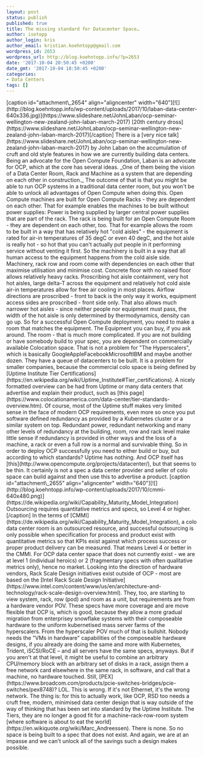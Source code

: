 ```yaml
---
layout: post
status: publish
published: true
title: The missing standard for Datacenter Space…
author: isotopp
author_login: kris
author_email: kristian.koehntopp@gmail.com
wordpress_id: 2653
wordpress_url: http://blog.koehntopp.info/?p=2653
date: '2017-10-04 20:50:45 +0200'
date_gmt: '2017-10-04 18:50:45 +0200'
categories:
- Data Centers
tags: []
---
```

<p>[caption id="attachment\_2654" align="aligncenter" width="640"][![](http://blog.koehntopp.info/wp-content/uploads/2017/10/laban-data-center-640x336.jpg)](https://www.slideshare.net/JohnLaban/ocp-seminar-wellington-new-zealand-john-laban-march-2017) [20th century dross](https://www.slideshare.net/JohnLaban/ocp-seminar-wellington-new-zealand-john-laban-march-2017)[/caption] There is a [very nice talk](https://www.slideshare.net/JohnLaban/ocp-seminar-wellington-new-zealand-john-laban-march-2017) by John Laban on the accumulation of cruft and old style features in how we are currently building data centers. Being an advocate for the Open Compute Foundation, Laban is an advocate for OCP, which at the core has several ideas. _One of them being the vision of a Data Center Room, Rack and Machine as a system that are depending on each other in construction._<!--more--> The outcome of that is that you might be able to run OCP systems in a traditional data center room, but you won't be able to unlock all advantages of Open Compute when doing this. Open Compute machines are built for Open Compute Racks - they are dependent on each other. That for example enables the machines to be built without power supplies: Power is being supplied by larger central power supplies that are part of the rack. The rack is being built for an Open Compute Room - they are dependent on each other, too. That for example allows the room to be built in a way that has relatively hot "cold aisles" - the equipment is rated for air-in temperatures of 35 degC or even 40 degC, and the hot aisle is really hot - so hot that you can't actually put people in it performing service without venting it first. So the machinery is built in a way that all human access to the equipment happens from the cold aisle side. Machinery, rack row and room come with dependencies on each other that maximise utilisation and minimise cost. Concrete floor with no raised floor allows relatively heavy racks. Proscribing hot aisle containment, very hot hot aisles, large delta-T across the equipment and relatively hot cold aisle air-in temperatures allow for free air cooling in most places. Airflow directions are proscribed - front to back is the only way it works, equipment access sides are proscribed - front side only. That also allows much narrower hot aisles - since neither people nor equipment must pass, the width of the hot aisle is only determined by thermodynamics, density can go up. So for a successful Open Compute deployment, you need to make a room that matches the equipment. The Equipment you can buy, if you ask around. The room - that is much more complicated. If you are not building or have somebody build to your spec, you are dependent on commercially available Colocation space. That is not a problem for "The Hyperscalers", which is basically GoogleAppleFacebookMicrosoftIBM and maybe another dozen. They have a queue of datacenters to be built. It is a problem for smaller companies, because the commercial colo space is being defined by [Uptime Institute Tier Certifications](https://en.wikipedia.org/wiki/Uptime_Institute#Tier_certifications). A nicely formatted overview can be had from Uptime or many data centers that advertise and explain their product, such as [this page](https://www.colocationamerica.com/data-center/tier-standards-overview.htm). Of course, most of the Uptime stuff makes very limited sense in the face of modern OCP requirements, even more so once you put software defined redundancy as provided by a Kubernetes cluster or a similar system on top. Redundant power, redundant networking and many other levels of redundancy at the building, room, row and rack level make little sense if redundancy is provided in other ways and the loss of a machine, a rack or even a full row is a normal and survivable thing. So in order to deploy OCP successfully you need to either build or buy, but according to which standards? Uptime has nothing. And OCP itself has [this](http://www.opencompute.org/projects/datacenter/), but that seems to be thin. It certainly is not a spec a data center provider and seller of colo space can build against and then use this to advertise a product. [caption id="attachment\_2655" align="aligncenter" width="640"][![](http://blog.koehntopp.info/wp-content/uploads/2017/10/cmmi-640x480.png)](https://de.wikipedia.org/wiki/Capability_Maturity_Model_Integration) Outsourcing requires quantitative metrics and specs, so Level 4 or higher.[/caption] In the terms of [CMMI](https://de.wikipedia.org/wiki/Capability_Maturity_Model_Integration), a colo data center room is an outsourced resource, and successful outsourcing is only possible when specification for process and product exist with quantitative metrics so that KPIs exist against which process success or proper product delivery can be measured. That means Level 4 or better in the CMMI. For OCP data center space that does not currently exist - we are at level 1 (individual heroics) or 2 (fragmentary specs with often qualitative metrics only), hence no market. Looking into the direction of hardware vendors, Rack Scale Design initiatives exist outside of OCP - most are based on the [Intel Rack Scale Design Initiative](https://www.intel.com/content/www/us/en/architecture-and-technology/rack-scale-design-overview.html). They, too, are starting to view system, rack, row (pod) and room as a unit, but requirements are from a hardware vendor POV. These specs have more coverage and are move flexible that OCP is, which is good, because they allow a more gradual migration from enterprisey snowflake systems with their composeable hardware to the uniform kubernetised mass server farms of the hyperscalers. From the hyperscaler POV much of that is bullshit. Nobody needs the "VMs in hardware" capabilities of the composeable hardware designs, if you already are doing the same and more with Kubernetes, Trident, iSCSI/RoCE – and all servers have the same specs, anyways. But if you aren't at that level, it might be useful to combine an arbitrary CPU/memory block with an arbitrary set of disks in a rack, assign them a free network card elsewhere in the same rack, in software, and call that a machine, no hardware touched. Still, [PEX](https://www.broadcom.com/products/pcie-switches-bridges/pcie-switches/pex8748)? LOL. This is wrong. If it's not Ethernet, it's the wrong network. The thing is: for this to actually work, like OCP, RSD too needs a cruft free, modern, minimised data center design that is way outside of the way of thinking that has been set into standard by the Uptime Institute. The Tiers, they are no longer a good fit for a machine-rack-row-room system [where software is about to eat the world](https://en.wikiquote.org/wiki/Marc_Andreessen). There is none. So no space is being built to a spec that does not exist. And again, we are at an impasse and we can't unlock all of the savings such a design makes possible.</p>
